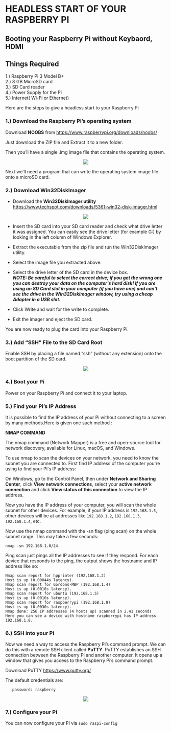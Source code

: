 #   HEADLESS START OF YOUR RASPBERRY PI

## Booting your Raspberry Pi without Keybaord, HDMI  

## Things Required 

1.) Raspberry Pi 3 Model B+   
2.) 8 GB MicroSD card  
3.) SD Card reader  
4.) Power Supply for the Pi  
5.) Internet( Wi-Fi or Ethernet)

Here are the steps to give a headless start to your Raspberry Pi 

### 1.) Download the Raspberry Pi’s operating system  

Download **NOOBS** from https://www.raspberrypi.org/downloads/noobs/  

Just download the ZIP file and Extract it to a new folder.  

Then you’ll have a single .img image file that contains the operating system.  

<p align="center"> 
<img src="https://user-images.githubusercontent.com/35935951/36939676-fffec636-1f5a-11e8-8c3e-7e220a03efec.png">
</p>  

Next we’ll need a program that can write the operating system image file onto a microSD card.

### 2.) Download Win32DiskImager  

* Download the **Win32DiskImager utility** https://www.techspot.com/downloads/5361-win32-disk-imager.html  

<p align="center"> 
<img src="https://user-images.githubusercontent.com/35935951/36939678-0abe5460-1f5b-11e8-9af9-b834c87faabb.png">
</p> 

* Insert the SD card into your SD card reader and check what drive letter it was assigned. You can easily see the drive letter (for   example G:) by looking in the left column of Windows Explorer.  

* Extract the executable from the zip file and run the Win32DiskImager utility.  

* Select the image file you extracted above.  

* Select the drive letter of the SD card in the device box.   
***NOTE: Be careful to select the correct drive; if you get the wrong one you can destroy your data on the computer's hard disk! If you are using an SD Card slot in your computer (if you have one) and can't see the drive in the Win32DiskImager window, try using a cheap Adapter in a USB slot.***  

* Click Write and wait for the write to complete.  

* Exit the imager and eject the SD card.  

 You are now ready to plug the card into your Raspberry Pi.  
 
 ### 3.) Add “SSH” File to the SD Card Root  
 
Enable SSH by placing a file named “ssh” (without any extension) onto the boot partition of the SD card.  

<p align="center"> 
<img src="https://user-images.githubusercontent.com/35935951/36939814-dca280ee-1f5d-11e8-86d0-792d5609bbd5.png">
</p> 

### 4.) Boot your Pi  

Power on your Raspberry Pi and connect it to your laptop.

### 5.) Find your Pi’s IP Address  

It is possible to find the IP address of your Pi without connecting to a screen by many methods.Here is given one such method :

**NMAP COMMAND**

The nmap command (Network Mapper) is a free and open-source tool for network discovery, available for Linux, macOS, and Windows.  

To use nmap to scan the devices on your network, you need to know the subnet you are connected to. First find IP address of the computer you're using to find your Pi's IP address:  

On Windows, go to the Control Panel, then under  **Network and Sharing Center**, click **View network connections**, select your **active network connection** and click  **View status of this connection** to view the IP address.  

Now you have the IP address of your computer, you will scan the whole subnet for other devices. For example, if your IP address is `192.168.1.5`, other devices will be at addresses like `192.168.1.2`, `192.168.1.3`, `192.168.1.4`, etc.  

Now use the nmap command with the -sn flag (ping scan) on the whole subnet range. This may take a few seconds:  

`nmap -sn 192.168.1.0/24`  

Ping scan just pings all the IP addresses to see if they respond. For each device that responds to the ping, the output shows the hostname and IP address like so:  

```Starting Nmap 6.40 ( http://nmap.org ) at 2014-03-10 12:46 GMT  
Nmap scan report for hpprinter (192.168.1.2)  
Host is up (0.00044s latency).  
Nmap scan report for Gordons-MBP (192.168.1.4)  
Host is up (0.0010s latency).  
Nmap scan report for ubuntu (192.168.1.5)  
Host is up (0.0010s latency).  
Nmap scan report for raspberrypi (192.168.1.8)  
Host is up (0.0030s latency).  
Nmap done: 256 IP addresses (4 hosts up) scanned in 2.41 seconds  
Here you can see a device with hostname raspberrypi has IP address  192.168.1.8.  
```

### 6.) SSH into your Pi  

Now we need a way to access the Raspberry Pi’s command prompt. We can do this with a remote SSH client called **PuTTY**. 
PuTTY establishes an SSH connection between the Raspberry Pi and another computer.
It opens up a window that gives you access to the Raspberry Pi’s command prompt.  

Download PuTTY https://www.putty.org/  

The default credentials are:  

```username: pi  
   password: raspberry 
```  
 

<p align="center"> 
<img src="https://user-images.githubusercontent.com/35935951/36939810-d21f1d08-1f5d-11e8-9920-14b11917ec1c.png">
</p> 


### 7.) Configure your Pi  

You can now configure your Pi via `sudo raspi-config  `











